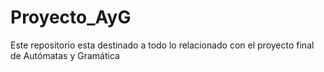 # Proyecto_AyG
Este repositorio esta destinado a todo lo relacionado con el proyecto final de Autómatas y Gramática  
